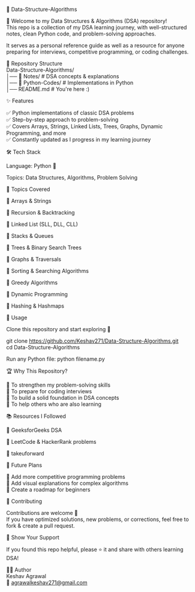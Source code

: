 📘 Data-Structure-Algorithms  
  
🚀 Welcome to my Data Structures & Algorithms (DSA) repository!  
This repo is a collection of my DSA learning journey, with well-structured notes, clean Python code, and problem-solving approaches.  
  
It serves as a personal reference guide as well as a resource for anyone preparing for interviews, competitive programming, or coding challenges.  
  
📂 Repository Structure  
Data-Structure-Algorithms/  
│── 📒 Notes/                # DSA concepts & explanations  
│── 🐍 Python-Codes/         # Implementations in Python  
│── README.md                # You're here :)  

✨ Features  
  
✅ Python implementations of classic DSA problems  
✅ Step-by-step approach to problem-solving  
✅ Covers Arrays, Strings, Linked Lists, Trees, Graphs, Dynamic Programming, and more  
✅ Constantly updated as I progress in my learning journey  
  
🛠️ Tech Stack  
  
Language: Python 🐍  
  
Topics: Data Structures, Algorithms, Problem Solving  
  
📌 Topics Covered  
  
📍 Arrays & Strings  
  
📍 Recursion & Backtracking  
  
📍 Linked List (SLL, DLL, CLL)  
  
📍 Stacks & Queues  
  
📍 Trees & Binary Search Trees  
  
📍 Graphs & Traversals  
  
📍 Sorting & Searching Algorithms  
  
📍 Greedy Algorithms  
  
📍 Dynamic Programming  
  
📍 Hashing & Hashmaps  
  
📖 Usage  
  
Clone this repository and start exploring 🚀  
  
git clone https://github.com/Keshav271/Data-Structure-Algorithms.git  
cd Data-Structure-Algorithms  
  
  
Run any Python file: python filename.py    
  
🏆 Why This Repository?  
  
📌 To strengthen my problem-solving skills  
📌 To prepare for coding interviews  
📌 To build a solid foundation in DSA concepts  
📌 To help others who are also learning  
  
📚 Resources I Followed  
  
📗 GeeksforGeeks DSA  
  
📘 LeetCode & HackerRank problems  
  
📘 takeuforward  
  
🚀 Future Plans  
  
🔹 Add more competitive programming problems  
🔹 Add visual explanations for complex algorithms  
🔹 Create a roadmap for beginners  
  
🤝 Contributing  
  
Contributions are welcome 🎉  
If you have optimized solutions, new problems, or corrections, feel free to fork & create a pull request.  
  
🌟 Show Your Support  
  
If you found this repo helpful, please ⭐ it and share with others learning DSA!  
  
👨‍💻 Author  
Keshav Agrawal  
📧 agrawalkeshav271@gmail.com  
